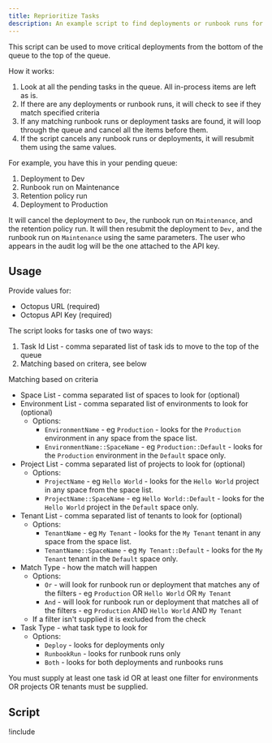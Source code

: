 ```yaml
---
title: Reprioritize Tasks
description: An example script to find deployments or runbook runs for a specific environment, project, or tenant and move them to the top of the queue.
---
```


This script can be used to move critical deployments from the bottom of the queue to the top of the queue.  

How it works:
1) Look at all the pending tasks in the queue.  All in-process items are left as is.
2) If there are any deployments or runbook runs, it will check to see if they match specified criteria
3) If any matching runbook runs or deployment tasks are found, it will loop through the queue and cancel all the items before them.
4) If the script cancels any runbook runs or deployments, it will resubmit them using the same values.

For example, you have this in your pending queue:
1) Deployment to Dev
2) Runbook run on Maintenance
3) Retention policy run
4) Deployment to Production

It will cancel the deployment to `Dev`, the runbook run on `Maintenance`, and the retention policy run.  It will then resubmit the deployment to `Dev,` and the runbook run on `Maintenance` using the same parameters. The user who appears in the audit log will be the one attached to the API key.

## Usage

Provide values for:

- Octopus URL (required)
- Octopus API Key (required)

The script looks for tasks one of two ways:

1) Task Id List - comma separated list of task ids to move to the top of the queue
2) Matching based on critera, see below

Matching based on criteria
- Space List - comma separated list of spaces to look for (optional)
- Environment List - comma separated list of environments to look for (optional)
    - Options: 
        - `EnvironmentName` - eg `Production` - looks for the `Production` environment in any space from the space list.
        - `EnvironmentName::SpaceName` - eg `Production::Default` - looks for the `Production` environment in the `Default` space only.
- Project List - comma separated list of projects to look for (optional)
    - Options: 
        - `ProjectName` - eg `Hello World` - looks for the `Hello World` project in any space from the space list.
        - `ProjectName::SpaceName` - eg `Hello World::Default` - looks for the `Hello World` project in the `Default` space only.
- Tenant List - comma separated list of tenants to look for (optional)
    - Options: 
        - `TenantName` - eg `My Tenant` - looks for the `My Tenant` tenant in any space from the space list.
        - `TenantName::SpaceName` - eg `My Tenant::Default` - looks for the `My Tenant` tenant in the `Default` space only.
- Match Type - how the match will happen
    - Options:
        - `Or` - will look for runbook run or deployment that matches any of the filters - eg `Production` OR `Hello World` OR `My Tenant`
        - `And` - will look for runbook run or deployment that matches all of the filters - eg `Production` AND `Hello World` AND `My Tenant`
    - If a filter isn't supplied it is excluded from the check
- Task Type - what task type to look for
    - Options:
        - `Deploy` - looks for deployments only
        - `RunbookRun` - looks for runbook runs only
        - `Both` - looks for both deployments and runbooks runs

You must supply at least one task id OR at least one filter for environments OR projects OR tenants must be supplied.

## Script

!include <reprioritize-tasks>